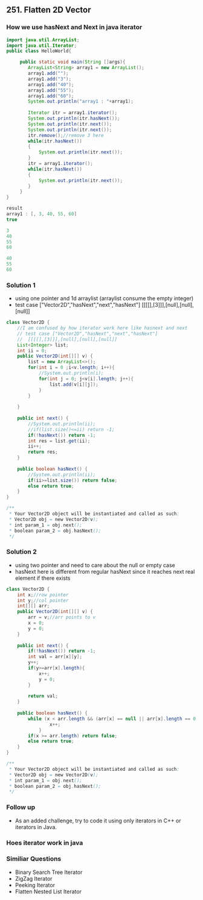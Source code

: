 ## 251. Flatten 2D Vector

### How we use hasNext and Next in java iterator
```java
import java.util.ArrayList;
import java.util.Iterator;
public class HelloWorld{

     public static void main(String []args){
        ArrayList<String> array1 = new ArrayList();
        array1.add("");
        array1.add("3");
        array1.add("40");
        array1.add("55");
        array1.add("60");
        System.out.println("array1 : "+array1);
        
        Iterator itr = array1.iterator();
        System.out.println(itr.hasNext());
        System.out.println(itr.next());
        System.out.println(itr.next());
        itr.remove();//remove 3 here
        while(itr.hasNext())
        {
            System.out.println(itr.next());
        }
        itr = array1.iterator();
        while(itr.hasNext())
        {
            System.out.println(itr.next());
        }
     }
}
```
```java
result
array1 : [, 3, 40, 55, 60]
true

3
40
55
60

40
55
60
```
### Solution 1
- using one pointer and 1d arraylist (arraylist consume the empty integer)
- test case ["Vector2D","hasNext","next","hasNext"]
            [[[[],[3]]],[null],[null],[null]]
```java
class Vector2D {
    //I am confused by how iterator work here like hasnext and next
    // test case ["Vector2D","hasNext","next","hasNext"]
    //  [[[[],[3]]],[null],[null],[null]]
    List<Integer> list;
    int ii = 0;
    public Vector2D(int[][] v) {
        list = new ArrayList<>();
        for(int i = 0 ;i<v.length; i++){
            //System.out.println(i);
            for(int j = 0; j<v[i].length; j++){
                list.add(v[i][j]);
            }
        }
        
    }
    
    public int next() {
        //System.out.println(ii);
        //if(list.size()<=ii) return -1;
        if(!hasNext()) return -1;
        int res = list.get(ii);
        ii++;
        return res;
    }
    
    public boolean hasNext() {
        //System.out.println(ii);
        if(ii>=list.size()) return false;
        else return true;
    }
}

/**
 * Your Vector2D object will be instantiated and called as such:
 * Vector2D obj = new Vector2D(v);
 * int param_1 = obj.next();
 * boolean param_2 = obj.hasNext();
 */
```

### Solution 2
- using two pointer and need to care about the null or empty case
- hasNext here is different from regular hasNext since it reaches next real element if there exists
```java
class Vector2D {
    int x;//row pointer
    int y;//col pointer
    int[][] arr;
    public Vector2D(int[][] v) {
        arr = v;//arr points to v
        x = 0;
        y = 0;
    }
    
    public int next() {
        if(!hasNext()) return -1;
        int val = arr[x][y];
        y++;
        if(y>=arr[x].length){
            x++;
            y = 0;
        }
        
        return val;
    }
    
    public boolean hasNext() {
        while (x < arr.length && (arr[x] == null || arr[x].length == 0)) {
                x++;
            }
        if(x >= arr.length) return false;
        else return true;
    }
}

/**
 * Your Vector2D object will be instantiated and called as such:
 * Vector2D obj = new Vector2D(v);
 * int param_1 = obj.next();
 * boolean param_2 = obj.hasNext();
 */
```

### Follow up
- As an added challenge, try to code it using only iterators in C++ or iterators in Java.

### Hoes iterator work in java

### Similiar Questions
- Binary Search Tree Iterator
- ZigZag Iterator
- Peeking Iterator
- Flatten Nested List Iterator

